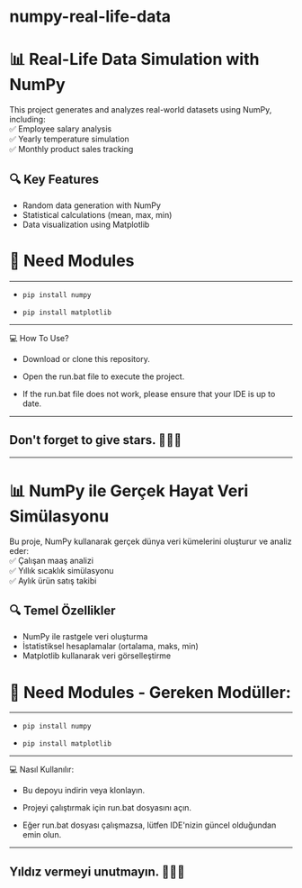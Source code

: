 # numpy-real-life-data
# 📊 Real-Life Data Simulation with NumPy

This project generates and analyzes real-world datasets using NumPy, including:  
✅ Employee salary analysis  
✅ Yearly temperature simulation  
✅ Monthly product sales tracking  

## 🔍 Key Features  
- Random data generation with NumPy  
- Statistical calculations (mean, max, min)  
- Data visualization using Matplotlib

# 🔧 Need Modules

-----------------------------------
* ``` pip install numpy ```

* ``` pip install matplotlib ```

-----------------------------------

💻 How To Use? 

* Download or clone this repository.

* Open the run.bat file to execute the project.

* If the run.bat file does not work, please ensure that your IDE is up to date. 
  
-----------------------------------

## Don't forget to give stars. 🌟🌟🌟

-----------------------------------


# 📊 NumPy ile Gerçek Hayat Veri Simülasyonu

Bu proje, NumPy kullanarak gerçek dünya veri kümelerini oluşturur ve analiz eder:  
✅ Çalışan maaş analizi  
✅ Yıllık sıcaklık simülasyonu  
✅ Aylık ürün satış takibi  

## 🔍 Temel Özellikler  
- NumPy ile rastgele veri oluşturma  
- İstatistiksel hesaplamalar (ortalama, maks, min)  
- Matplotlib kullanarak veri görselleştirme  

# 🔧 Need Modules - Gereken Modüller:

-----------------------------------
* ``` pip install numpy ```

* ``` pip install matplotlib ```

-----------------------------------

💻 Nasıl Kullanılır:

* Bu depoyu indirin veya klonlayın.

* Projeyi çalıştırmak için run.bat dosyasını açın.

* Eğer run.bat dosyası çalışmazsa, lütfen IDE'nizin güncel olduğundan emin olun. 
  
-----------------------------------

## Yıldız vermeyi unutmayın. 🌟🌟🌟
